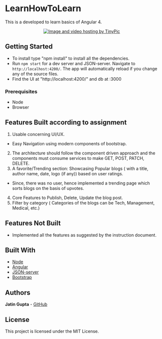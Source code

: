 # LearnHowToLearn

This is a developed to learn basics of Angular 4.

<p align="center">
<a href="http://tinypic.com?ref=2qxvwp1" target="_blank"><img src="http://i65.tinypic.com/2qxvwp1.png" border="0" alt="Image and video hosting by TinyPic"></a>
</p>

## Getting Started
* To install type "npm install" to install all the dependencies.
* Run `npm start` for a dev server and JSON-server. Navigate to `http://localhost:4200/`. The app will automatically reload if you change any of the source files.
* Find the UI at "http://localhost:4200/" and db at :3000

### Prerequisites

* Node
* Browser

## Features Built according to assignment
1.	Usable concerning UI/UX.
  * Easy Navigation using modern components of bootstrap.
2.	The architecture should follow the component driven approach and the components must consume services to make GET, POST, PATCH, DELETE.
3.	A favorite/Trending section: Showcasing Popular blogs ( with a title, author name, date, logo (if any)) based on user ratings.
  * Since, there was no user, hence implemented a trending page which sorts blogs on the basis of upvotes.
4.	Core Features to Publish, Delete, Update the blog post.
5.	Filter by category ( Categories of the blogs can be Tech, Management, Medical, etc.)

## Features Not Built
* Implemented all the features as suggested by the instruction document.
## Built With

* [Node](https://nodejs.org/en/) 
* [Angular](http://angular.io)
* [JSON-server](http://github.com/typicode/json-server)
* [Bootstrap](http://getbootstrap.com/)
## Authors

 **Jatin Gupta**  - [GitHub](https://github.com/jatin7gupta)

## License

This project is licensed under the MIT License.
